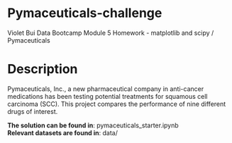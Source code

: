 # Pymaceuticals-challenge
Violet Bui Data Bootcamp Module 5 Homework - matplotlib and scipy / Pymaceuticals
# Description
Pymaceuticals, Inc., a new pharmaceutical company in anti-cancer medications has been testing potential treatments for squamous cell carcinoma (SCC). This project compares the performance of nine different drugs of interest. 

<b>The solution can be found in</b>: pymaceuticals_starter.ipynb  
<b>Relevant datasets are found in</b>: data/
